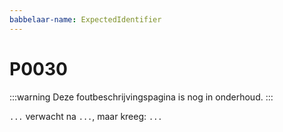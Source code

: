 ```yaml
---
babbelaar-name: ExpectedIdentifier
---
```

# P0030

:::warning
Deze foutbeschrijvingspagina is nog in onderhoud.
:::

`...` verwacht na ``...``, maar kreeg: `...`
